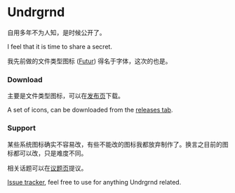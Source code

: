 # Undrgrnd
自用多年不为人知，是时候公开了。

I feel that it is time to share a secret.

我先前做的文件类型图标 ([Futur](https://github.com/TaicEart/Sketch)) 得名于字体，这次的也是。

### Download
主要是文件类型图标，可以在[发布页](https://github.com/TaicEart/Undrgrnd/releases)下载。

A set of icons, can be downloaded from the [releases tab](https://github.com/TaicEart/Undrgrnd/releases).

### Support
某些系统图标确实不容易改，有些不能改的图标我都放弃制作了。换言之目前的图标都可以改，只是难度不同。

相关话题可以在[议题页](https://github.com/TaicEart/Undrgrnd/issues)提议。

[Issue tracker](https://github.com/TaicEart/Undrgrnd/issues), feel free to use for anything Undrgrnd related.
